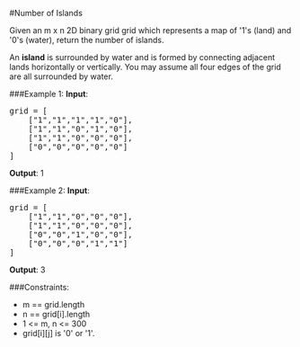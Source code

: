 #Number of Islands

Given an m x n 2D binary grid grid which represents a map of '1's (land) and '0's (water), return the number of islands.

An **island** is surrounded by water and is formed by connecting adjacent lands horizontally or vertically. You may
assume all four edges of the grid are all surrounded by water.

###Example 1:
**Input**:
<pre>
grid = [
    ["1","1","1","1","0"],
    ["1","1","0","1","0"],
    ["1","1","0","0","0"],
    ["0","0","0","0","0"]
]
</pre>
**Output**: 1

###Example 2:
**Input**:
<pre>
grid = [
    ["1","1","0","0","0"],
    ["1","1","0","0","0"],
    ["0","0","1","0","0"],
    ["0","0","0","1","1"]
]
</pre>
**Output**: 3

###Constraints:

* m == grid.length
* n == grid[i].length
* 1 <= m, n <= 300
* grid[i][j] is '0' or '1'.
